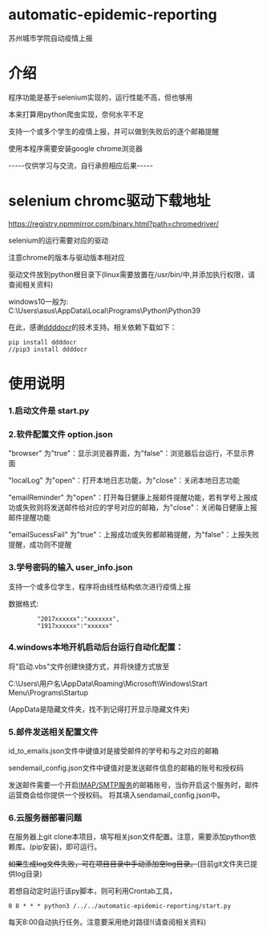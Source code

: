 # automatic-epidemic-reporting
苏州城市学院自动疫情上报

# 介绍
  程序功能是基于selenium实现的，运行性能不高，但也够用

  本来打算用python爬虫实现，奈何水平不足
  
  支持一个或多个学生的疫情上报，并可以做到失败后的逐个邮箱提醒
  
  使用本程序需要安装google chrome浏览器
  
  -----仅供学习与交流，自行承担相应后果-----

# selenium chromc驱动下载地址
  https://registry.npmmirror.com/binary.html?path=chromedriver/

  selenium的运行需要对应的驱动

  注意chrome的版本与驱动版本相对应

  驱动文件放到python根目录下(linux需要放置在/usr/bin/中,并添加执行权限，请查阅相关资料)

  windows10一般为: C:\Users\asus\AppData\Local\Programs\Python\Python39
  
  在此，感谢[ddddocr](https://github.com/sml2h3/ddddocr)的技术支持。相关依赖下载如下：
  ```
  pip install ddddocr
  //pip3 install ddddocr
  ```

# 使用说明
### 1.启动文件是 start.py 

### 2.软件配置文件 option.json

  "browser"  为"true"：显示浏览器界面，为"false"：浏览器后台运行，不显示界面
  
  "localLog"  为"open"：打开本地日志功能，为"close"：关闭本地日志功能
  
  "emailReminder"  为"open"：打开每日健康上报邮件提醒功能，若有学号上报成功或失败则将发送邮件给对应的学号对应的邮箱，为"close"：关闭每日健康上报邮件提醒功能
  
  "emailSucessFail"  为"true"：上报成功或失败都邮箱提醒，为"false"：上报失败提醒，成功则不提醒
  
### 3.学号密码的输入 user_info.json
  支持一个或多位学生，程序将由线性结构依次进行疫情上报
  
  数据格式:
  
            "2017xxxxxx":"xxxxxxx",
            "1917xxxxxx":"xxxxxx"
  
### 4.windows本地开机启动后台运行自动化配置：
  将"启动.vbs"文件创建快捷方式，并将快捷方式放至
  
  C:\Users\用户名\AppData\Roaming\Microsoft\Windows\Start Menu\Programs\Startup
  
  (AppData是隐藏文件夹，找不到记得打开显示隐藏文件夹)
  
### 5.邮件发送相关配置文件
  id_to_emails.json文件中键值对是接受邮件的学号和与之对应的邮箱
  
  sendemail_config.json文件中键值对是发送邮件信息的邮箱的账号和授权码
  
  发送邮件需要一个开启[IMAP/SMTP服务](https://service.mail.qq.com/cgi-bin/help?subtype=1&&id=28&&no=331)的邮箱账号，当你开启这个服务时，邮件运营商会给你提供一个授权码。
  将其填入sendamail_config.json中。
  
### 6.云服务器部署问题
  在服务器上git clone本项目，填写相关json文件配置。注意，需要添加python依赖库。(pip安装)，即可运行。
  
  ~~如果生成log文件失败，可在项目目录中手动添加空log目录。~~(目前git文件夹已提供log目录)
  
  若想自动定时运行该py脚本，则可利用Crontab工具，
  ```
  0 8 * * * python3 /../../automatic-epidemic-reporting/start.py
  ```
  每天8:00自动执行任务。注意要采用绝对路径!(请查阅相关资料)

